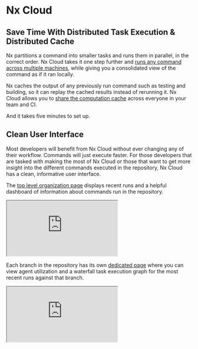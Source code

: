 # Nx Cloud

## Save Time With Distributed Task Execution & Distributed Cache

Nx partitions a command into smaller tasks and runs them in parallel, in the correct order. Nx Cloud takes it one step further and [runs any command across multiple machines](/using-nx/dte), while giving you a consolidated view of the command as if it ran locally.

Nx caches the output of any previously run command such as testing and building, so it can replay the cached results instead of rerunning it. Nx Cloud allows you to [share the computation cache](/using-nx/caching#distributed-computation-caching) across everyone in your team and CI.

And it takes five minutes to set up.

## Clean User Interface

Most developers will benefit from Nx Cloud without ever changing any of their workflow. Commands will just execute faster. For those developers that are tasked with making the most of Nx Cloud or those that want to get more insight into the different commands executed in the repository, Nx Cloud has a clean, informative user interface.

The [top level organization page](https://nx.app/orgs/5e38af6de037b5000598b2d6/workspaces/5edaf12087863a0005781f17) displays recent runs and a helpful dashboard of information about commands run in the repository.

<iframe src="https://nx.app/orgs/5e38af6de037b5000598b2d6/workspaces/5edaf12087863a0005781f17?hideHeader=true"></iframe>

Each branch in the repository has its own [dedicated page](https://nx.app/branch?workspaceId=5edaf12087863a0005781f17&branchName=master) where you can view agent utilization and a waterfall task execution graph for the most recent runs against that branch.

<iframe src="https://nx.app/branch?workspaceId=5edaf12087863a0005781f17&branchName=master&hideHeader=true"></iframe>
